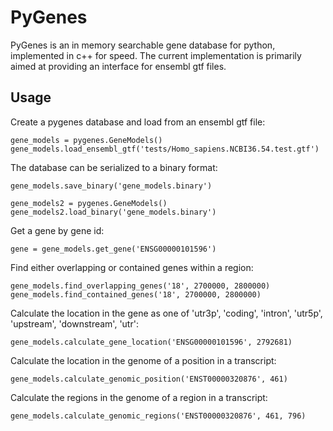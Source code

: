 # PyGenes

PyGenes is an in memory searchable gene database for python, implemented in c++ for speed.  The current implementation is primarily aimed at providing an interface for ensembl gtf files.

## Usage

Create a pygenes database and load from an ensembl gtf file:

```
gene_models = pygenes.GeneModels()
gene_models.load_ensembl_gtf('tests/Homo_sapiens.NCBI36.54.test.gtf')
``` 

The database can be serialized to a binary format:

```
gene_models.save_binary('gene_models.binary')

gene_models2 = pygenes.GeneModels()
gene_models2.load_binary('gene_models.binary')
```

Get a gene by gene id:

```
gene = gene_models.get_gene('ENSG00000101596')
```

Find either overlapping or contained genes within a region:

```
gene_models.find_overlapping_genes('18', 2700000, 2800000)
gene_models.find_contained_genes('18', 2700000, 2800000)
```

Calculate the location in the gene as one of 'utr3p', 'coding', 'intron', 'utr5p', 'upstream', 'downstream', 'utr':

```
gene_models.calculate_gene_location('ENSG00000101596', 2792681)
```

Calculate the location in the genome of a position in a transcript:

```
gene_models.calculate_genomic_position('ENST00000320876', 461)
```

Calculate the regions in the genome of a region in a transcript:

```
gene_models.calculate_genomic_regions('ENST00000320876', 461, 796)
```

